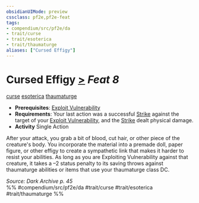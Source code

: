 ```yaml
---
obsidianUIMode: preview
cssclass: pf2e,pf2e-feat
tags:
- compendium/src/pf2e/da
- trait/curse
- trait/esoterica
- trait/thaumaturge
aliases: ["Cursed Effigy"]
---
```

# Cursed Effigy  [>](/rules/core-rulebook/chapter-9-playing-the-game.md#Actions "Single Action") *Feat 8*  
[curse](/rules/traits/curse.md)  [esoterica](/rules/traits/esoterica-da.md)  [thaumaturge](/rules/traits/thaumaturge-da.md)  

- **Prerequisites**: [Exploit Vulnerability](/rules/actions/exploit-vulnerability-da.md)
- **Requirements**: Your last action was a successful [Strike](/rules/actions/strike.md) against the target of your [Exploit Vulnerability](/rules/actions/exploit-vulnerability-da.md), and the [Strike](/rules/actions/strike.md) dealt physical damage.
- **Activity** Single Action

After your attack, you grab a bit of blood, cut hair, or other piece of the creature's body. You incorporate the material into a premade doll, paper figure, or other effigy to create a sympathetic link that makes it harder to resist your abilities. As long as you are Exploiting Vulnerability against that creature, it takes a –2 status penalty to its saving throws against thaumaturge abilities or items that use your thaumaturge class DC.

*Source: Dark Archive p. 45*  
%% #compendium/src/pf2e/da #trait/curse #trait/esoterica #trait/thaumaturge %%